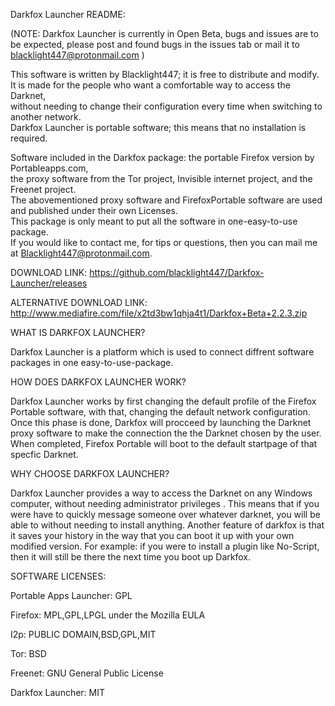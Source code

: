 Darkfox Launcher README:

(NOTE: Darkfox Launcher is currently in Open Beta, bugs and issues are to be expected,
please post and found bugs in the issues tab or mail it to blacklight447@protonmail.com )

This software is written by Blacklight447; it is free to distribute and modify.                                   
It is made for the people who want a comfortable way to access the Darknet,                                       
without needing to change their configuration every time when switching to another network.                       
Darkfox Launcher is portable software; this means that no installation is required.

Software included in the Darkfox package: the portable Firefox version by Portableapps.com,                  
the proxy software from the Tor project, Invisible internet project, and the Freenet project.                 
The abovementioned proxy software and FirefoxPortable software are used and published under their own Licenses.   
This package is only meant to put all the software in one-easy-to-use package.                                    
If you would like to contact me, for tips or questions, then you can mail me at Blacklight447@protonmail.com.



DOWNLOAD LINK: https://github.com/blacklight447/Darkfox-Launcher/releases

ALTERNATIVE DOWNLOAD LINK: http://www.mediafire.com/file/x2td3bw1qhja4t1/Darkfox+Beta+2.2.3.zip



WHAT IS DARKFOX LAUNCHER?

Darkfox Launcher is a platform which is used to connect diffrent software packages in one easy-to-use-package.



HOW DOES DARKFOX LAUNCHER WORK?

Darkfox Launcher works by first changing the default profile of the Firefox Portable software,
with that, changing the default network configuration. 
Once this phase is done, Darkfox will procceed by launching the Darknet proxy software to make the connection the the Darknet chosen by the user.
When completed, Firefox Portable will boot to the default startpage of that specfic Darknet.



WHY CHOOSE DARKFOX LAUNCHER?

Darkfox Launcher provides a way to access the Darknet on any Windows computer, without needing administrator privileges .
This means that if you were have to quickly message someone over whatever darknet, you will be able to without needing to install anything. Another feature of darkfox is that it saves your history in the way that you can boot it up with your own modified version.
For example: if you were to install a plugin like No-Script, then it will still be there the next time you boot up Darkfox.




SOFTWARE LICENSES:

Portable Apps Launcher: GPL

Firefox: MPL,GPL,LPGL under the Mozilla EULA 

I2p: PUBLIC DOMAIN,BSD,GPL,MIT

Tor: BSD

Freenet: GNU General Public License

Darkfox Launcher: MIT
